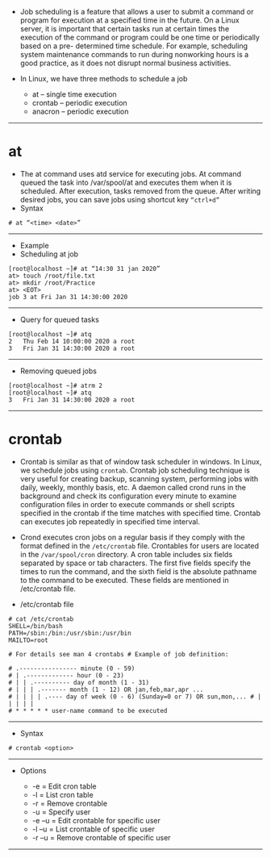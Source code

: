 - Job scheduling is a feature that allows a user to submit a command or program for execution at a specified time in the future. On a Linux server, it is important that certain tasks run at certain times the execution of the command or program could be one time or periodically based on a pre- determined time schedule. For example, scheduling system maintenance commands to run during nonworking hours is a good practice, as it does not disrupt normal business activities.
- In Linux, we have three methods to schedule a job

   - at – single time execution
   - crontab – periodic execution
   -  anacron – periodic execution
---
# at
   - The at command uses atd service for executing jobs. At command queued the task
into /var/spool/at and executes them when it is scheduled. After execution, tasks removed from the queue. After writing desired jobs, you can save jobs using shortcut key `“ctrl+d”`
- Syntax
```
# at “<time> <date>”
```
---
- Example
- Scheduling at job
```
[root@localhost ~]# at “14:30 31 jan 2020”
at> touch /root/file.txt
at> mkdir /root/Practice
at> <EOT>
job 3 at Fri Jan 31 14:30:00 2020
```
---
- Query for queued tasks
```
[root@localhost ~]# atq
2   Thu Feb 14 10:00:00 2020 a root
3   Fri Jan 31 14:30:00 2020 a root
```
---
- Removing queued jobs
```
[root@localhost ~]# atrm 2
[root@localhost ~]# atq
3   Fri Jan 31 14:30:00 2020 a root
```
---
# crontab

   - Crontab is similar as that of window task scheduler in windows. In Linux, we schedule jobs using `crontab`. Crontab job scheduling technique is very useful for creating backup, scanning system, performing jobs with daily, weekly, monthly basis, etc. A daemon called crond runs in the background and check its configuration every minute to examine configuration files in order to execute commands or shell scripts specified in the crontab if the time matches with specified time. Crontab can executes job repeatedly in specified time interval.

   - Crond executes cron jobs on a regular basis if they comply with the format defined in the `/etc/crontab` file. Crontables for users are located in the `/var/spool/cron` directory. A cron table includes six fields separated by space or tab characters. The first five fields specify the times to run the command, and the sixth field is the absolute pathname to the command to be executed. These fields are mentioned in /etc/crontab file.

- /etc/crontab file

```
# cat /etc/crontab
SHELL=/bin/bash
PATH=/sbin:/bin:/usr/sbin:/usr/bin
MAILTO=root

# For details see man 4 crontabs # Example of job definition:

# .---------------- minute (0 - 59)
# | .------------- hour (0 - 23)
# | | .---------- day of month (1 - 31)
# | | | .------- month (1 - 12) OR jan,feb,mar,apr ...
# | | | | .---- day of week (0 - 6) (Sunday=0 or 7) OR sun,mon,... # | | | | |
# * * * * * user-name command to be executed
```
---
- Syntax
```
# crontab <option>
```
---
- Options

  - -e = Edit cron table
  - -l = List cron table
  - -r = Remove crontable
  - -u = Specify user
  - -e –u = Edit crontable for specific user
  - -l –u = List crontable of specific user
  - -r –u = Remove crontable of specific user
---




































































































